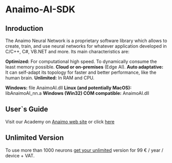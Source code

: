 # Anaimo-AI-SDK

## Inroduction
The Anaimo Neural Network is a proprietary software library which allows to create, train, and use neural networks for whatever application developed in C/C++, C#, VB.NET and more. Its main characteristics are:

**Optimized:**
For computational high speed.
To dynamically consume the least memory possible.
**Cloud or on-premises** (Edge AI).
**Auto adaptative:** 
It can self-adapt its topology for faster and better performance, like the human
brain.
**Unlimited:** 
In RAM and CPU.

**Windows:** file AnaimoAI.dll
**Linux (and potentially MacOS):** libAnaimoAI_nn.a
**Windows (Win32) COM compatible:** AnaimoAI.dll

## User`s Guide
Visit our Academy on [Anaimo web site](https://anaimo.com/academy/) or click [here](https://anaimo.com/academy/neural-networks-users-guide/neural-networks-users-guide/)

## Unlimited Version
To use more than 1000 neurons [get your unlimited](https://anaimo.com/shop/) version for 99 € / year / device + VAT.
